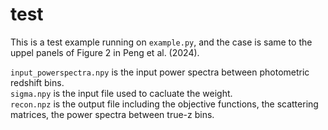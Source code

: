 # test
This is a test example running on ```example.py```, and the case is same to the uppel panels of Figure 2 in Peng et al. (2024).

```input_powerspectra.npy``` is the input power spectra between photometric redshift bins.   
```sigma.npy``` is the input file used to cacluate the weight.   
```recon.npz``` is the output file including the objective functions, the scattering matrices, the power spectra between true-z bins.

